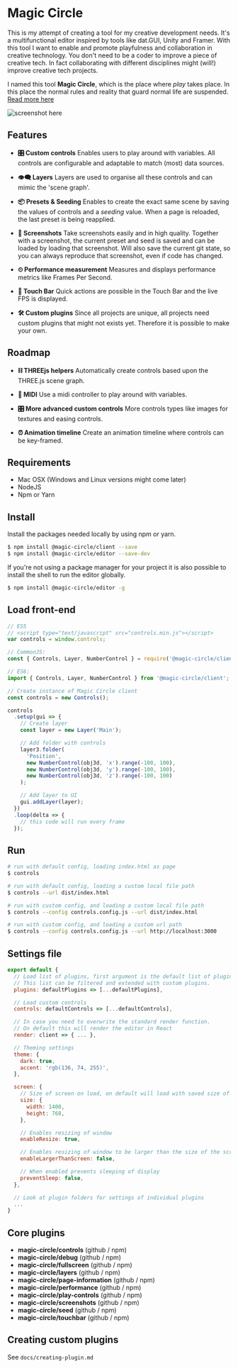 # Magic Circle

This is my attempt of creating a tool for my creative development needs. It's a multifunctional editor inspired by tools like dat.GUI, Unity and Framer. With this tool I want to enable and promote playfulness and collaboration in creative technology. You don't need to be a coder to improve a piece of creative tech. In fact collaborating with different disciplines might (will!) improve creative tech projects.

I named this tool **Magic Circle**, which is the place where _play_ takes place. In this place the normal rules and reality that guard normal life are suspended. [Read more here](https://uxdesign.cc/why-play-can-improve-the-interdisciplinary-collaboration-in-your-team-8d7fd1ce32f8)

![screenshot here](https://raw.github.com/dpwoert/magic-circle/develop/docs/assets/screenshot.png)

## Features

- **🎛 Custom controls** Enables users to play around with variables. All controls are configurable and adaptable to match (most) data sources.

- **👁‍🗨 Layers** Layers are used to organise all these controls and can mimic the 'scene graph'.

- **📦 Presets & Seeding** Enables to create the exact same scene by saving the values of controls and a _seeding_ value. When a page is reloaded, the last preset is being reapplied.

- **📸 Screenshots** Take screenshots easily and in high quality. Together with a screenshot, the current preset and seed is saved and can be loaded by loading that screenshot. Will also save the current git state, so you can always reproduce that screenshot, even if code has changed.

- **⏲ Performance measurement** Measures and displays performance metrics like Frames Per Second.

- **👐 Touch Bar** Quick actions are possible in the Touch Bar and the live FPS is displayed.

- **🛠 Custom plugins** Since all projects are unique, all projects need custom plugins that might not exists yet. Therefore it is possible to make your own.

## Roadmap

- **⛓ THREEjs helpers** Automatically create controls based upon the THREE.js scene graph.

- **🎹 MIDI** Use a midi controller to play around with variables.

- **🎛 More advanced custom controls** More controls types like images for textures and easing controls.

- **⏰ Animation timeline** Create an animation timeline where controls can be key-framed.

## Requirements

- Mac OSX (Windows and Linux versions might come later)
- NodeJS
- Npm or Yarn

## Install

Install the packages needed locally by using npm or yarn.

```sh
$ npm install @magic-circle/client --save
$ npm install @magic-circle/editor --save-dev
```

If you're not using a package manager for your project it is also possible to install the shell to run the editor globally.

```sh
$ npm install @magic-circle/editor -g
```

## Load front-end

```js
// ES5
// <script type="text/javascript" src="controls.min.js"></script>
var controls = window.controls;

// CommonJS:
const { Controls, Layer, NumberControl } = require('@magic-circle/client');

// ES6:
import { Controls, Layer, NumberControl } from '@magic-circle/client';

// Create instance of Magic Circle client
const controls = new Controls();

controls
  .setup(gui => {
    // Create layer
    const layer = new Layer('Main');

    // Add folder with controls
    layer3.folder(
      'Position',
      new NumberControl(obj3d, 'x').range(-100, 100),
      new NumberControl(obj3d, 'y').range(-100, 100),
      new NumberControl(obj3d, 'z').range(-100, 100)
    );

    // Add layer to UI
    gui.addLayer(layer);
  })
  .loop(delta => {
    // this code will run every frame
  });
```

## Run

```sh
# run with default config, loading index.html as page
$ controls

# run with default config, loading a custom local file path
$ controls --url dist/index.html

# run with custom config, and loading a custom local file path
$ controls --config controls.config.js --url dist/index.html

# run with custom config, and loading a custom url path
$ controls --config controls.config.js --url http://localhost:3000
```

## Settings file

```js
export default {
  // Load list of plugins, first argument is the default list of plugins
  // This list can be filtered and extended with custom plugins.
  plugins: defaultPlugins => [...defaultPlugins],

  // Load custom controls
  controls: defaultControls => [...defaultControls],

  // In case you need to overwrite the standard render function.
  // On default this will render the editor in React
  render: client => { ... },

  // Theming settings
  theme: {
    dark: true,
    accent: 'rgb(136, 74, 255)',
  },

  screen: {
    // Size of screen on load, on default will load with saved size of window
    size: {
      width: 1400,
      height: 768,
    },

    // Enables resizing of window
    enableResize: true,

    // Enables resizing of window to be larger than the size of the screen
    enableLargerThanScreen: false,

    // When enabled prevents sleeping of display
    preventSleep: false,
  },

  // Look at plugin folders for settings of individual plugins
  ...
}
```

## Core plugins

- **magic-circle/controls** (github / npm)
- **magic-circle/debug** (github / npm)
- **magic-circle/fullscreen** (github / npm)
- **magic-circle/layers** (github / npm)
- **magic-circle/page-information** (github / npm)
- **magic-circle/performance** (github / npm)
- **magic-circle/play-controls** (github / npm)
- **magic-circle/screenshots** (github / npm)
- **magic-circle/seed** (github / npm)
- **magic-circle/touchbar** (github / npm)

## Creating custom plugins

See `docs/creating-plugin.md`
